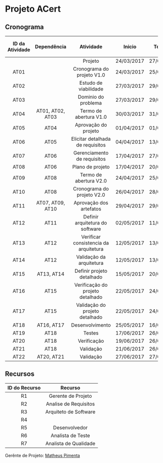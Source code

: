 # Projeto ACert

## Cronograma

| ID da Atividade | Dependência | Atividade | Inicio | Término | Tempo Previsto (dias) | Recurso |
|:---------------:|:-----------:|:---------:|:------:|:-------:|:---------------------:|:-------:|
|      |                  | Projeto                          | 24/03/2017 | 27/06/2017 | 95 |   |
| AT01 |                  | Cronograma do projeto V1.0       | 24/03/2017 | 25/03/2017 | 2 | R1 |
| AT02 |                  | Estudo de viabilidade            | 27/03/2017 | 29/03/2017 | 3 | R1, R2, R3, R4 |
| AT03 |                  | Dominio do problema              | 27/03/2017 | 29/03/2017 | 3 | R1, R2 |
| AT04 | AT01, AT02, AT03 | Termo de abertura V1.0           | 30/03/2017 | 31/03/2017 | 2 | R1 |
| AT05 | AT04             | Aprovação do projeto             | 01/04/2017 | 01/04/2017 | 1 | R1 |
| AT06 | AT05             | Elicitar detalhada de requisitos | 04/04/2017 | 13/03/2017 | 10 | R2 |
| AT07 | AT06             | Gerenciamento de requisitos      | 17/04/2017 | 27/06/2017 | 71 | R2 |
| AT08 | AT06             | Plano de projeto                 | 17/04/2017 | 20/04/2017 | 4 | R1 |
| AT09 | AT08             | Termo de abertura V2.0           | 24/04/2017 | 25/04/2017 | 2 | R1 |
| AT10 | AT08             | Cronograma do projeto V2.0       | 26/04/2017 | 28/04/2017 | 3 | R1 |
| AT11 | AT07, AT09, AT10 | Aprovação dos artefatos          | 29/04/2017 | 29/04/2017 | 1 | R1 |
| AT12 | AT11             | Definir arquitetura do software  | 02/05/2017 | 11/05/2017 | 9 | R3 |
| AT13 | AT12             | Verificar consistencia da arquitetura | 12/05/2017 | 13/05/2017 | 2 | R7 |
| AT14 | AT12             | Validação da arquitetura         | 12/05/2017 | 13/05/2017 | 2 | R1, R4, R5, R6 |
| AT15 | AT13, AT14       | Definir projeto detalhado        | 15/05/2017 | 20/05/2017 | 6 | R4 |
| AT16 | AT15             | Verificação do projeto detalhado | 22/05/2017 | 24/05/2017 | 3 | R7 |
| AT17 | AT15             | Validação do projeto detalhado   | 22/05/2017 | 24/05/2017 | 3 | R1, R5, R6 |
| AT18 | AT16, AT17       | Desenvolvimento                  | 25/05/2017 | 16/06/2017 | 19 | R5 |
| AT19 | AT18             | Testes                           | 17/06/2017 | 26/06/2017 | 8 | R5, R6 |
| AT20 | AT18             | Verificação                      | 19/06/2017 | 26/06/2017 | 7 | R7 |
| AT21 | AT18             | Validação                        | 21/06/2017 | 26/06/2017 | 5 | Cliente |
| AT22 | AT20, AT21       | Validação                        | 27/06/2017 | 27/06/2017 | 1 | R1 |



## Recursos

| ID do Recurso | Recurso |
|:-------------:|:-------:|
| R1 | Gerente de Projeto |
| R2 | Analise de Requisitos |
| R3 | Arquiteto de Software |
| R4 |  |
| R5 | Desenvolvedor |
| R6 | Analista de Teste |
| R7 | Analista de Qualidade |
 
 
Gerênte de Projeto: [Matheus Pimenta](https://github.com/matheuspiment)

